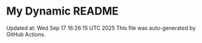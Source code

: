 # My Dynamic README
Updated at: Wed Sep 17 16:26:15 UTC 2025
This file was auto-generated by GitHub Actions.
